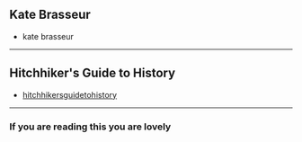 ## Kate Brasseur

+ kate brasseur

-----

## Hitchhiker's Guide to History

+ [hitchhikersguidetohistory](http://hitchhikersguidetohistory.com/)
------

### If you are reading this you are lovely
